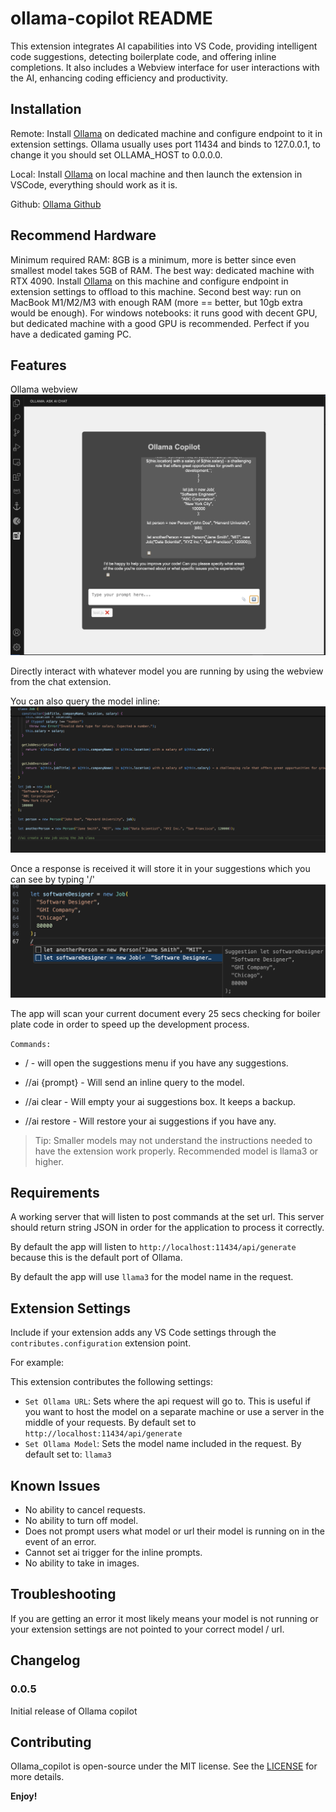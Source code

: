 # ollama-copilot README

This extension integrates AI capabilities into VS Code, providing intelligent code suggestions, detecting boilerplate code, and offering inline completions. It also includes a Webview interface for user interactions with the AI, enhancing coding efficiency and productivity.

## Installation

Remote:
Install [Ollama](https://ollama.com/) on dedicated machine and configure endpoint to it in extension settings. Ollama usually uses port 11434 and binds to 127.0.0.1, to change it you should set OLLAMA_HOST to 0.0.0.0.

Local:
Install [Ollama](https://ollama.com) on local machine and then launch the extension in VSCode, everything should work as it is.

Github: [Ollama Github](https://github.com/ollama/ollama)

## Recommend Hardware

Minimum required RAM: 8GB is a minimum, more is better since even smallest model takes 5GB of RAM. The best way: dedicated machine with RTX 4090. Install [Ollama](https://ollama.com) on this machine and configure endpoint in extension settings to offload to this machine. Second best way: run on MacBook M1/M2/M3 with enough RAM (more == better, but 10gb extra would be enough). For windows notebooks: it runs good with decent GPU, but dedicated machine with a good GPU is recommended. Perfect if you have a dedicated gaming PC.

## Features

Ollama webview
![media](media/features/ollamaWebview.png)

Directly interact with whatever model you are running by using the webview from the chat extension.

You can also query the model inline:
![media](media/features/inlinePrompt.png)

Once a response is received it will store it in your suggestions which you can see by typing '/'
![media](media/features/inlineResponse.png)

The app will scan your current document every 25 secs checking for boiler plate code in order to speed up the development process.

`Commands:`

- / - will open the suggestions menu if you have any suggestions.

- //ai {prompt} - Will send an inline query to the model.

- //ai clear - Will empty your ai suggestions box. It keeps a backup.

- //ai restore - Will restore your ai suggestions if you have any.

> Tip: Smaller models may not understand the instructions needed to have the extension work properly. Recommended model is llama3 or higher.

## Requirements

A working server that will listen to post commands at the set url. This server should return string JSON in order for the application to process it correctly.

By default the app will listen to `http://localhost:11434/api/generate` because this is the default port of Ollama.

By default the app will use `llama3` for the model name in the request.

## Extension Settings

Include if your extension adds any VS Code settings through the `contributes.configuration` extension point.

For example:

This extension contributes the following settings:

- `Set Ollama URL`: Sets where the api request will go to. This is useful if you want to host the model on a separate machine or use a server in the middle of your requests. By default set to `http://localhost:11434/api/generate`
- `Set Ollama Model`: Sets the model name included in the request. By default set to: `llama3`

## Known Issues

- No ability to cancel requests.
- No ability to turn off model.
- Does not prompt users what model or url their model is running on in the event of an error.
- Cannot set ai trigger for the inline prompts.
- No ability to take in images.

## Troubleshooting

If you are getting an error it most likely means your model is not running or your extension settings are not pointed to your correct model / url.

## Changelog

### 0.0.5

Initial release of Ollama copilot

## Contributing

Ollama_copilot is open-source under the MIT license. See the [LICENSE](./LICENSE) for more details.

**Enjoy!**
